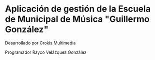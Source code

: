Aplicación de gestión de la Escuela de Municipal de Música "Guillermo González"
===============================================================================


Desarrollado por Crokis Multimedia

Programador Rayco Velázquez González

